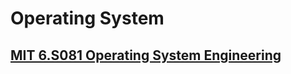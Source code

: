 # Operating System

## [MIT 6.S081 Operating System Engineering](https://pdos.csail.mit.edu/6.S081/2021/)


